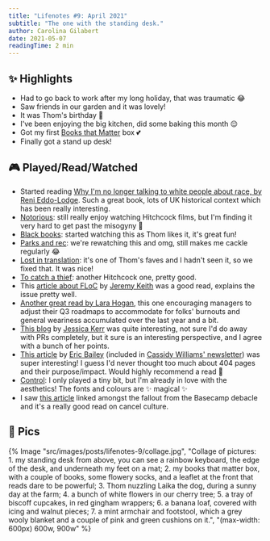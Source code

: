 ```yaml
---
title: "Lifenotes #9: April 2021"
subtitle: "The one with the standing desk."
author: Carolina Gilabert
date: 2021-05-07
readingTime: 2 min
---
```


## ✨ Highlights

- Had to go back to work after my long holiday, that was traumatic 😂
- Saw friends in our garden and it was lovely!
- It was Thom's birthday 🎈
- I've been enjoying the big kitchen, did some baking this month 😌
- Got my first [Books that Matter](https://booksthatmatter.co.uk/) box 💕
- Finally got a stand up desk!

## 🎮 Played/Read/Watched

- Started reading [Why I'm no longer talking to white people about race, by Reni Eddo-Lodge](https://uk.bookshop.org/books/why-i-m-no-longer-talking-to-white-people-about-race-the-1-sunday-times-bestseller/9781408870587). Such a great book, lots of UK historical context which has been really interesting.
- [Notorious](https://www.imdb.com/title/tt0038787/): still really enjoy watching Hitchcock films, but I'm finding it very hard to get past the misogyny 😬
- [Black books](https://www.imdb.com/title/tt0262150/): started watching this as Thom likes it, it's great fun!
- [Parks and rec](https://www.imdb.com/title/tt1266020/): we're rewatching this and omg, still makes me cackle regularly 😂
- [Lost in translation](https://www.imdb.com/title/tt0335266/): it's one of Thom's faves and I hadn't seen it, so we fixed that. It was nice!
- [To catch a thief](https://www.imdb.com/title/tt0048728/): another Hitchcock one, pretty good.
- This [article about FLoC](https://adactio.com/journal/18046) by [Jeremy Keith](https://adactio.com) was a good read, explains the issue pretty well.
- [Another great read by Lara Hogan](https://larahogan.me/blog/we-need-to-talk-about-your-q3-roadmap/), this one encouraging managers to adjust their Q3 roadmaps to accommodate for folks' burnouts and general weariness accumulated over the last year and a bit.
- [This blog](https://jessitron.com/2021/03/27/those-pesky-pull-request-reviews/) by [Jessica Kerr](https://jessitron.com) was quite interesting, not sure I'd do away with PRs completely, but it sure is an interesting perspective, and I agree with a bunch of her points.
- [This article](https://ericwbailey.design/writing/how-to-make-an-ineffective-404-page/) by [Eric Bailey](https://ericwbailey.design) (included in [Cassidy Williams' newsletter](https://cassidoo.co/newsletter/)) was super interesting! I guess I'd never thought too much about 404 pages and their purpose/impact. Would highly recommend a read 🙂
- [Control](https://store.playstation.com/en-gb/product/EP4040-CUSA11454_00-CONTROLBUNDLESTN): I only played a tiny bit, but I'm already in love with the aesthetics! The fonts and colours are ✨ magical ✨
- I saw [this article](https://newrepublic.com/article/155141/cancel-culture-con-dave-chappelle-shane-gillis) linked amongst the fallout from the Basecamp debacle and it's a really good read on cancel culture.

## 📸 Pics

{% Image "src/images/posts/lifenotes-9/collage.jpg", "Collage of pictures: 1. my standing desk from above, you can see a rainbow keyboard, the edge of the desk, and underneath my feet on a mat; 2. my books that matter box, with a couple of books, some flowery socks, and a leaflet at the front that reads dare to be powerful; 3. Thom nuzzling Laika the dog, during a sunny day at the farm; 4. a bunch of white flowers in our cherry tree; 5. a tray of biscoff cupcakes, in red gingham wrappers; 6. a banana loaf, covered with icing and walnut pieces; 7. a mint armchair and footstool, which a grey wooly blanket and a couple of pink and green cushions on it.", "(max-width: 600px) 600w, 900w" %}
